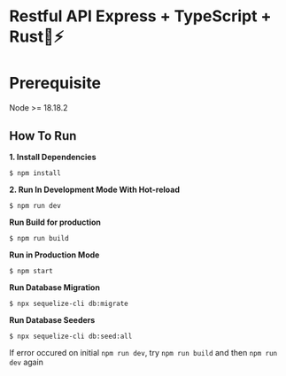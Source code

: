 # Restful API Express + TypeScript + Rust🚀⚡️

# Prerequisite

Node >= 18.18.2

## How To Run

**1. Install Dependencies**
```
$ npm install
```

**2. Run In Development Mode With Hot-reload**
```
$ npm run dev
```

**Run Build for production**
```
$ npm run build
```

**Run in Production Mode**
```
$ npm start
```

**Run Database Migration**
```
$ npx sequelize-cli db:migrate
```

**Run Database Seeders**
```
$ npx sequelize-cli db:seed:all
```

If error occured on initial `npm run dev`, try `npm run build` and then `npm run dev` again
